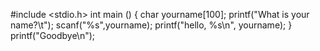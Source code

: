 #include <stdio.h> 
int main ()
{
char yourname[100]; 
printf("What is your name?\t"); 
scanf("%s",yourname);
printf("hello, %s\n", yourname); }
printf("Goodbye\n");
